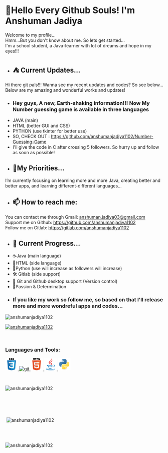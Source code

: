 # 👋Hello Every Github Souls! I'm Anshuman Jadiya
Welcome to my profile...                                                                                                                                                                   
Hmm...But you don't know about me. So lets get started...                                                                                                                                     
I'm a school student, a Java-learner with lot of dreams and hope in my eyes!!!  

<!--
**anshumanjadiya1102/anshumanjadiya1102** is a ✨ _special_ ✨ repository because its `README.md` (this file) appears on your GitHub profile.

Here are some ideas to get you started:-->
- ## ⛺ Current Updates...
 Hi there git pals!!! Wanna see my recent updates and codes?                                                                                                                                So see below... Below are my amazing and wonderful works and updates!                            
 - ### Hey guys, A new, Earth-shaking information!!! Now My Number guessing game is available in three languages
 - JAVA (main)
 - HTML (better GUI and CSS)
 - PYTHON (use tkinter for better use)
 - SO, CHECK OUT : https://github.com/anshumanjadiya1102/Number-Guessing-Game
 - I'll give the code in C after crossing 5 followers. So hurry up and follow as soon as possible!
 -  ## 🔭My Priorities...
 I’m currently focusing on learning more and more Java, creating better and better apps, and learning different-different languages...
- ## 📫 How to reach me:
You can contact me through Gmail: anshuman.jadiya03@gmail.com                                                                                                                              
Support me on Github: https://github.com/anshumanjadiya1102                                                                                                                                
Follow me on Gitlab: https://gitlab.com/anshumanjadiya1102
-  ## 🌱 Current Progress...
 - ☕Java (main language)
 - 📕HTML (side language)
 - 🗽Python (use will increase as followers will increase)
 - 🛠 Gitlab (side support)
 - 🚀 Git and Github desktop support (Version control)
 - 🎨Passion & Determination
- ### If you like my work so follow me, so based on that I'll release more and more wondreful apps and codes...




<p align="left"> <img src="https://komarev.com/ghpvc/?username=anshumanjadiya1102&label=Profile%20views&color=0e75b6&style=flat" alt="anshumanjadiya1102" /> </p>

<p align="left" bg-color="black"> <a href="https://github.com/ryo-ma/github-profile-trophy"><img src="https://github-profile-trophy.vercel.app/?username=anshumanjadiya1102" alt="anshumanjadiya1102" /></a> </p> <br>
<p align="left">
</p>
<h3 align="left">Languages and Tools:</h3>
<p align="left"> <a href="https://www.w3schools.com/css/" target="_blank" rel="noreferrer"> <img src="https://raw.githubusercontent.com/devicons/devicon/master/icons/css3/css3-original-wordmark.svg" alt="css3" width="40" height="40"/> </a> <a href="https://git-scm.com/" target="_blank" rel="noreferrer"> <img src="https://www.vectorlogo.zone/logos/git-scm/git-scm-icon.svg" alt="git" width="40" height="40"/> </a> <a href="https://www.w3.org/html/" target="_blank" rel="noreferrer"> <img src="https://raw.githubusercontent.com/devicons/devicon/master/icons/html5/html5-original-wordmark.svg" alt="html5" width="40" height="40"/> </a> <a href="https://www.java.com" target="_blank" rel="noreferrer"> <img src="https://raw.githubusercontent.com/devicons/devicon/master/icons/java/java-original.svg" alt="java" width="40" height="40"/> </a> <a href="https://www.python.org" target="_blank" rel="noreferrer"> <img src="https://raw.githubusercontent.com/devicons/devicon/master/icons/python/python-original.svg" alt="python" width="40" height="40"/> </a> </p><br>

<p><img align="left" src="https://github-readme-stats.vercel.app/api/top-langs?username=anshumanjadiya1102&show_icons=true&locale=en&layout=compact" alt="anshumanjadiya1102" /></p><br>
 <br> <br><br><br>                                                                                                                                                                                      

<p>&nbsp;<img align="center" src="https://github-readme-stats.vercel.app/api?username=anshumanjadiya1102&show_icons=true&locale=en" alt="anshumanjadiya1102" /></p><br><br>
                                                                                                                                                                                        

<p><img align="center" src="https://github-readme-streak-stats.herokuapp.com/?user=anshumanjadiya1102&" alt="anshumanjadiya1102" /></p><br>
                                                                                                                                                                                         

